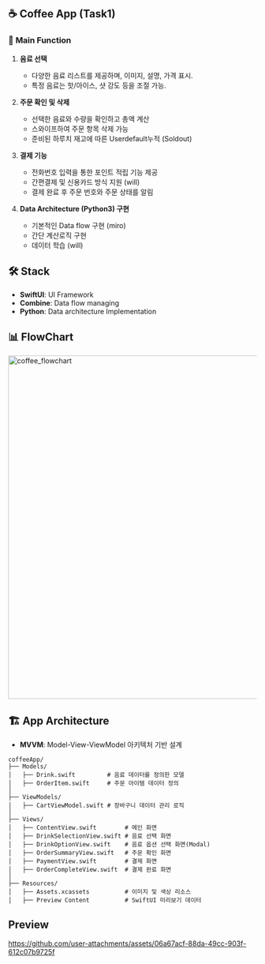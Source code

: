 ## ☕️ Coffee App (Task1)

### 🔑 **Main Function**
1. **음료 선택**  
   - 다양한 음료 리스트를 제공하며, 이미지, 설명, 가격 표시.  
   - 특정 음료는 핫/아이스, 샷 강도 등을 조절 가능.

2. **주문 확인 및 삭제**  
   - 선택한 음료와 수량을 확인하고 총액 계산
   - 스와이프하여 주문 항목 삭제 가능
   - 준비된 하루치 재고에 따른 Userdefault누적 (Soldout)

3. **결제 기능**  
   - 전화번호 입력을 통한 포인트 적립 기능 제공
   - 간편결제 및 신용카드 방식 지원 (will)
   - 결제 완료 후 주문 번호와 주문 상태를 알림

4. **Data Architecture (Python3) 구현**  
   - 기본적인 Data flow 구현 (miro)
   - 간단 계산로직 구현
   - 데이터 학습 (will) 


## 🛠️ **Stack**
- **SwiftUI**: UI Framework
- **Combine**: Data flow managing
- **Python**: Data architecture Implementation

## 📊 FlowChart
<img width="696" alt="coffee_flowchart" src="https://github.com/user-attachments/assets/8d888c47-b1ea-4048-a46b-545b32c1ff8d" />


## 🏗️ **App Architecture**
- **MVVM**: Model-View-ViewModel 아키텍처 기반 설계

```
coffeeApp/
├── Models/
│   ├── Drink.swift         # 음료 데이터를 정의한 모델
│   ├── OrderItem.swift     # 주문 아이템 데이터 정의
│
├── ViewModels/
│   ├── CartViewModel.swift # 장바구니 데이터 관리 로직
│
├── Views/
│   ├── ContentView.swift        # 메인 화면
│   ├── DrinkSelectionView.swift # 음료 선택 화면
│   ├── DrinkOptionView.swift    # 음료 옵션 선택 화면(Modal)
│   ├── OrderSummaryView.swift   # 주문 확인 화면
│   ├── PaymentView.swift        # 결제 화면
│   ├── OrderCompleteView.swift  # 결제 완료 화면
│
├── Resources/
│   ├── Assets.xcassets          # 이미지 및 색상 리소스
│   ├── Preview Content          # SwiftUI 미리보기 데이터
```


## Preview


https://github.com/user-attachments/assets/06a67acf-88da-49cc-903f-612c07b9725f


